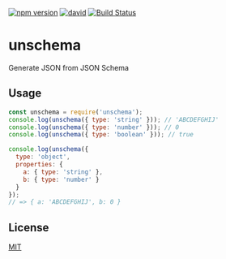 [![npm version](https://badge.fury.io/js/unschema.svg)](http://badge.fury.io/js/unschema)
[![david](https://david-dm.org/pirosikick/unschema.svg)](https://david-dm.org/pirosikick/unschema)
[![Build Status](https://travis-ci.org/pirosikick/unschema.svg)](https://travis-ci.org/pirosikick/unschema)

unschema
========

Generate JSON from JSON Schema

## Usage

```js
const unschema = require('unschema');
console.log(unschema({ type: 'string' })); // 'ABCDEFGHIJ'
console.log(unschema({ type: 'number' })); // 0
console.log(unschema({ type: 'boolean' })); // true

console.log(unschema({
  type: 'object',
  properties: {
    a: { type: 'string' },
    b: { type: 'number' }
  }
});
// => { a: 'ABCDEFGHIJ', b: 0 }
```

## License

[MIT](http://pirosikick.mit-license.org/)
